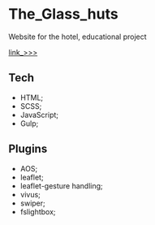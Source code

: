 # The_Glass_huts

Website for the hotel, educational project

[link_>>>](https://kom9090.github.io/The_Glass_huts/)



## Tech

- HTML;
- SCSS;
- JavaScript;
- Gulp;

## Plugins

- AOS; 
- leaflet;
- leaflet-gesture handling;
- vivus;
- swiper;
- fslightbox;
